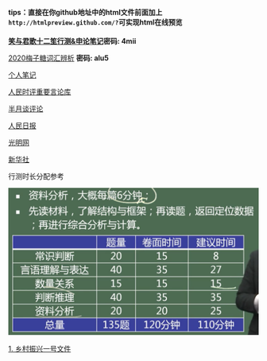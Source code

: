 









####	tips：直接在你github地址中的html文件前面加上`http://htmlpreview.github.com/?`可实现html在线预览



**[笑与君歌十二笙行测&申论笔记](https://pan.baidu.com/s/1BZ1zkXrRPMrbSkr6tc-mHw)密码: 4mii**



[2020梅子糖词汇辨析](https://pan.baidu.com/s/1uIuYpB0Xra94VYHk5GS0xA)  **密码: alu5**



[个人笔记](http://htmlpreview.github.io/?https://github.com/LLily7/wudoumi/blob/master/自己的学习笔记.html)



[人民时评重要言论库](http://opinion.people.com.cn/GB/8213/49160/49219/)

[半月谈评论](http://www.banyuetan.org/byt/banyuetanpinglun/index.html)

[人民日报](http://www.people.com.cn/)

[光明网](https://www.gmw.cn/)

[新华社](http://www.xinhuanet.com/)



行测时长分配参考

![](./图片/行测模块时长分配（建议）.png)



[1. 乡村振兴一号文件](http://www.moa.gov.cn/ztzl/yhwj2018/spbd/201802/t20180205_6136480.htm)

